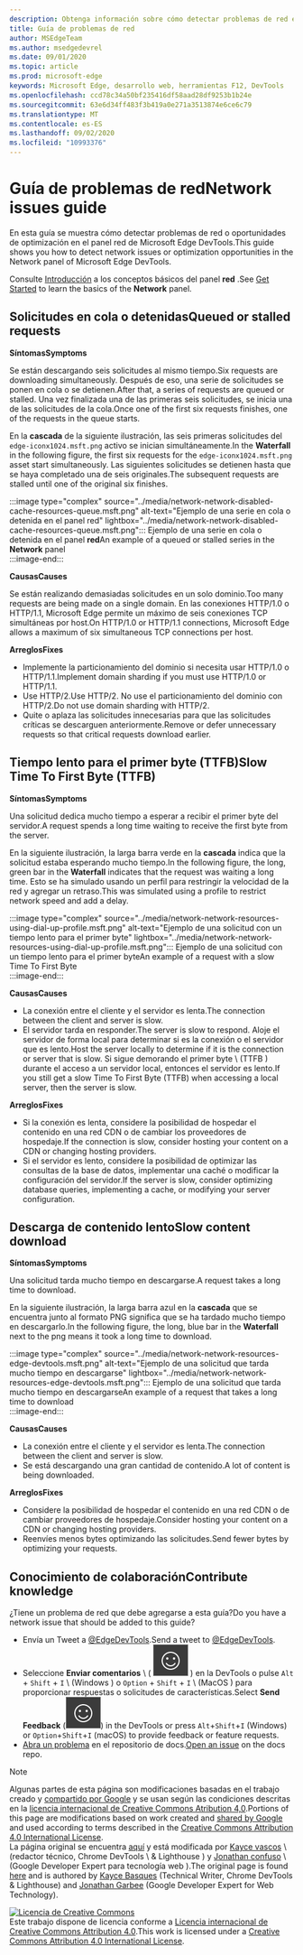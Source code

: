 ```yaml
---
description: Obtenga información sobre cómo detectar problemas de red en el panel de red de Microsoft Edge DevTools.
title: Guía de problemas de red
author: MSEdgeTeam
ms.author: msedgedevrel
ms.date: 09/01/2020
ms.topic: article
ms.prod: microsoft-edge
keywords: Microsoft Edge, desarrollo web, herramientas F12, DevTools
ms.openlocfilehash: ccd78c34a50bf235416df58aad28df9253b1b24e
ms.sourcegitcommit: 63e6d34ff483f3b419a0e271a3513874e6ce6c79
ms.translationtype: MT
ms.contentlocale: es-ES
ms.lasthandoff: 09/02/2020
ms.locfileid: "10993376"
---
```

<!-- Copyright Kayce Basques and Jonathan Garbee

   Licensed under the Apache License, Version 2.0 (the "License");
   you may not use this file except in compliance with the License.
   You may obtain a copy of the License at

       https://www.apache.org/licenses/LICENSE-2.0

   Unless required by applicable law or agreed to in writing, software
   distributed under the License is distributed on an "AS IS" BASIS,
   WITHOUT WARRANTIES OR CONDITIONS OF ANY KIND, either express or implied.
   See the License for the specific language governing permissions and
   limitations under the License.  -->





# <span data-ttu-id="f55b5-104">Guía de problemas de red</span><span class="sxs-lookup"><span data-stu-id="f55b5-104">Network issues guide</span></span>   




<span data-ttu-id="f55b5-105">En esta guía se muestra cómo detectar problemas de red o oportunidades de optimización en el panel red de Microsoft Edge DevTools.</span><span class="sxs-lookup"><span data-stu-id="f55b5-105">This guide shows you how to detect network issues or optimization opportunities in the Network panel of Microsoft Edge DevTools.</span></span>  

<span data-ttu-id="f55b5-106">Consulte [Introducción][NetworkPerformance] a los conceptos básicos del panel **red** .</span><span class="sxs-lookup"><span data-stu-id="f55b5-106">See [Get Started][NetworkPerformance] to learn the basics of the **Network** panel.</span></span>  

## <span data-ttu-id="f55b5-107">Solicitudes en cola o detenidas</span><span class="sxs-lookup"><span data-stu-id="f55b5-107">Queued or stalled requests</span></span>   

**<span data-ttu-id="f55b5-108">Síntomas</span><span class="sxs-lookup"><span data-stu-id="f55b5-108">Symptoms</span></span>**  

<span data-ttu-id="f55b5-109">Se están descargando seis solicitudes al mismo tiempo.</span><span class="sxs-lookup"><span data-stu-id="f55b5-109">Six requests are downloading simultaneously.</span></span>  <span data-ttu-id="f55b5-110">Después de eso, una serie de solicitudes se ponen en cola o se detienen.</span><span class="sxs-lookup"><span data-stu-id="f55b5-110">After that, a series of requests are queued or stalled.</span></span>  <span data-ttu-id="f55b5-111">Una vez finalizada una de las primeras seis solicitudes, se inicia una de las solicitudes de la cola.</span><span class="sxs-lookup"><span data-stu-id="f55b5-111">Once one of the first six requests finishes, one of the requests in the queue starts.</span></span>  

<span data-ttu-id="f55b5-112">En la **cascada** de la siguiente ilustración, las seis primeras solicitudes del `edge-iconx1024.msft.png` activo se inician simultáneamente.</span><span class="sxs-lookup"><span data-stu-id="f55b5-112">In the **Waterfall** in the following figure, the first six requests for the `edge-iconx1024.msft.png` asset start simultaneously.</span></span>  <span data-ttu-id="f55b5-113">Las siguientes solicitudes se detienen hasta que se haya completado una de seis originales.</span><span class="sxs-lookup"><span data-stu-id="f55b5-113">The subsequent requests are stalled until one of the original six finishes.</span></span>  

:::image type="complex" source="../media/network-network-disabled-cache-resources-queue.msft.png" alt-text="Ejemplo de una serie en cola o detenida en el panel red" lightbox="../media/network-network-disabled-cache-resources-queue.msft.png":::
   <span data-ttu-id="f55b5-115">Ejemplo de una serie en cola o detenida en el panel **red**</span><span class="sxs-lookup"><span data-stu-id="f55b5-115">An example of a queued or stalled series in the **Network** panel</span></span>  
:::image-end:::  

**<span data-ttu-id="f55b5-116">Causas</span><span class="sxs-lookup"><span data-stu-id="f55b5-116">Causes</span></span>**  

<span data-ttu-id="f55b5-117">Se están realizando demasiadas solicitudes en un solo dominio.</span><span class="sxs-lookup"><span data-stu-id="f55b5-117">Too many requests are being made on a single domain.</span></span>  <span data-ttu-id="f55b5-118">En las conexiones HTTP/1.0 o HTTP/1.1, Microsoft Edge permite un máximo de seis conexiones TCP simultáneas por host.</span><span class="sxs-lookup"><span data-stu-id="f55b5-118">On HTTP/1.0 or HTTP/1.1 connections, Microsoft Edge allows a maximum of six simultaneous TCP connections per host.</span></span>  

**<span data-ttu-id="f55b5-119">Arreglos</span><span class="sxs-lookup"><span data-stu-id="f55b5-119">Fixes</span></span>**  

*   <span data-ttu-id="f55b5-120">Implemente la particionamiento del dominio si necesita usar HTTP/1.0 o HTTP/1.1.</span><span class="sxs-lookup"><span data-stu-id="f55b5-120">Implement domain sharding if you must use HTTP/1.0 or HTTP/1.1.</span></span>  
*   <span data-ttu-id="f55b5-121">Use HTTP/2.</span><span class="sxs-lookup"><span data-stu-id="f55b5-121">Use HTTP/2.</span></span>  <span data-ttu-id="f55b5-122">No use el particionamiento del dominio con HTTP/2.</span><span class="sxs-lookup"><span data-stu-id="f55b5-122">Do not use domain sharding with HTTP/2.</span></span>  
*   <span data-ttu-id="f55b5-123">Quite o aplaza las solicitudes innecesarias para que las solicitudes críticas se descarguen anteriormente.</span><span class="sxs-lookup"><span data-stu-id="f55b5-123">Remove or defer unnecessary requests so that critical requests download earlier.</span></span>  
    
## <span data-ttu-id="f55b5-124">Tiempo lento para el primer byte (TTFB)</span><span class="sxs-lookup"><span data-stu-id="f55b5-124">Slow Time To First Byte (TTFB)</span></span>   

**<span data-ttu-id="f55b5-125">Síntomas</span><span class="sxs-lookup"><span data-stu-id="f55b5-125">Symptoms</span></span>**  

<span data-ttu-id="f55b5-126">Una solicitud dedica mucho tiempo a esperar a recibir el primer byte del servidor.</span><span class="sxs-lookup"><span data-stu-id="f55b5-126">A request spends a long time waiting to receive the first byte from the server.</span></span>  

<span data-ttu-id="f55b5-127">En la siguiente ilustración, la larga barra verde en la **cascada** indica que la solicitud estaba esperando mucho tiempo.</span><span class="sxs-lookup"><span data-stu-id="f55b5-127">In the following figure, the long, green bar in the **Waterfall** indicates that the request was waiting a long time.</span></span>  <span data-ttu-id="f55b5-128">Esto se ha simulado usando un perfil para restringir la velocidad de la red y agregar un retraso.</span><span class="sxs-lookup"><span data-stu-id="f55b5-128">This was simulated using a profile to restrict network speed and add a delay.</span></span>  

:::image type="complex" source="../media/network-network-resources-using-dial-up-profile.msft.png" alt-text="Ejemplo de una solicitud con un tiempo lento para el primer byte" lightbox="../media/network-network-resources-using-dial-up-profile.msft.png":::
   <span data-ttu-id="f55b5-130">Ejemplo de una solicitud con un tiempo lento para el primer byte</span><span class="sxs-lookup"><span data-stu-id="f55b5-130">An example of a request with a slow Time To First Byte</span></span>  
:::image-end:::  

**<span data-ttu-id="f55b5-131">Causas</span><span class="sxs-lookup"><span data-stu-id="f55b5-131">Causes</span></span>**  

*   <span data-ttu-id="f55b5-132">La conexión entre el cliente y el servidor es lenta.</span><span class="sxs-lookup"><span data-stu-id="f55b5-132">The connection between the client and server is slow.</span></span>  
*   <span data-ttu-id="f55b5-133">El servidor tarda en responder.</span><span class="sxs-lookup"><span data-stu-id="f55b5-133">The server is slow to respond.</span></span>  <span data-ttu-id="f55b5-134">Aloje el servidor de forma local para determinar si es la conexión o el servidor que es lento.</span><span class="sxs-lookup"><span data-stu-id="f55b5-134">Host the server locally to determine if it is the connection or server that is slow.</span></span>  <span data-ttu-id="f55b5-135">Si sigue demorando el primer byte \ (TTFB \) durante el acceso a un servidor local, entonces el servidor es lento.</span><span class="sxs-lookup"><span data-stu-id="f55b5-135">If you still get a slow Time To First Byte \(TTFB\) when accessing a local server, then the server is slow.</span></span>  
    
**<span data-ttu-id="f55b5-136">Arreglos</span><span class="sxs-lookup"><span data-stu-id="f55b5-136">Fixes</span></span>**  

*   <span data-ttu-id="f55b5-137">Si la conexión es lenta, considere la posibilidad de hospedar el contenido en una red CDN o de cambiar los proveedores de hospedaje.</span><span class="sxs-lookup"><span data-stu-id="f55b5-137">If the connection is slow, consider hosting your content on a CDN or changing hosting providers.</span></span>  
*   <span data-ttu-id="f55b5-138">Si el servidor es lento, considere la posibilidad de optimizar las consultas de la base de datos, implementar una caché o modificar la configuración del servidor.</span><span class="sxs-lookup"><span data-stu-id="f55b5-138">If the server is slow, consider optimizing database queries, implementing a cache, or modifying your server configuration.</span></span>  
    
## <span data-ttu-id="f55b5-139">Descarga de contenido lento</span><span class="sxs-lookup"><span data-stu-id="f55b5-139">Slow content download</span></span>   

**<span data-ttu-id="f55b5-140">Síntomas</span><span class="sxs-lookup"><span data-stu-id="f55b5-140">Symptoms</span></span>**  

<span data-ttu-id="f55b5-141">Una solicitud tarda mucho tiempo en descargarse.</span><span class="sxs-lookup"><span data-stu-id="f55b5-141">A request takes a long time to download.</span></span>  

<span data-ttu-id="f55b5-142">En la siguiente ilustración, la larga barra azul en la **cascada** que se encuentra junto al formato PNG significa que se ha tardado mucho tiempo en descargarlo.</span><span class="sxs-lookup"><span data-stu-id="f55b5-142">In the following figure, the long, blue bar in the **Waterfall** next to the png means it took a long time to download.</span></span>  

:::image type="complex" source="../media/network-network-resources-edge-devtools.msft.png" alt-text="Ejemplo de una solicitud que tarda mucho tiempo en descargarse" lightbox="../media/network-network-resources-edge-devtools.msft.png":::
   <span data-ttu-id="f55b5-144">Ejemplo de una solicitud que tarda mucho tiempo en descargarse</span><span class="sxs-lookup"><span data-stu-id="f55b5-144">An example of a request that takes a long time to download</span></span>  
:::image-end:::  

**<span data-ttu-id="f55b5-145">Causas</span><span class="sxs-lookup"><span data-stu-id="f55b5-145">Causes</span></span>**  

*   <span data-ttu-id="f55b5-146">La conexión entre el cliente y el servidor es lenta.</span><span class="sxs-lookup"><span data-stu-id="f55b5-146">The connection between the client and server is slow.</span></span>  
*   <span data-ttu-id="f55b5-147">Se está descargando una gran cantidad de contenido.</span><span class="sxs-lookup"><span data-stu-id="f55b5-147">A lot of content is being downloaded.</span></span>  
    
**<span data-ttu-id="f55b5-148">Arreglos</span><span class="sxs-lookup"><span data-stu-id="f55b5-148">Fixes</span></span>**  

*   <span data-ttu-id="f55b5-149">Considere la posibilidad de hospedar el contenido en una red CDN o de cambiar proveedores de hospedaje.</span><span class="sxs-lookup"><span data-stu-id="f55b5-149">Consider hosting your content on a CDN or changing hosting providers.</span></span>  
*   <span data-ttu-id="f55b5-150">Reenvíes menos bytes optimizando las solicitudes.</span><span class="sxs-lookup"><span data-stu-id="f55b5-150">Send fewer bytes by optimizing your requests.</span></span>  
    
## <span data-ttu-id="f55b5-151">Conocimiento de colaboración</span><span class="sxs-lookup"><span data-stu-id="f55b5-151">Contribute knowledge</span></span>  

<span data-ttu-id="f55b5-152">¿Tiene un problema de red que debe agregarse a esta guía?</span><span class="sxs-lookup"><span data-stu-id="f55b5-152">Do you have a network issue that should be added to this guide?</span></span>  

*   <span data-ttu-id="f55b5-153">Envía un Tweet a [@EdgeDevTools][MicrosoftEdgeTweet].</span><span class="sxs-lookup"><span data-stu-id="f55b5-153">Send a tweet to [@EdgeDevTools][MicrosoftEdgeTweet].</span></span>  
*   <span data-ttu-id="f55b5-154">Seleccione **Enviar comentarios** \ ( ![ Enviar comentarios ][ImageSendFeedbackIcon] \) en la DevTools o pulse `Alt` + `Shift` + `I` \ (Windows \) o `Option` + `Shift` + `I` \ (MacOS \) para proporcionar respuestas o solicitudes de características.</span><span class="sxs-lookup"><span data-stu-id="f55b5-154">Select **Send Feedback** \(![Send Feedback][ImageSendFeedbackIcon]\) in the DevTools or press `Alt`+`Shift`+`I` \(Windows\) or `Option`+`Shift`+`I` \(macOS\) to provide feedback or feature requests.</span></span>  
*   <span data-ttu-id="f55b5-155">[Abra un problema][WebFundamentalsIssue] en el repositorio de docs.</span><span class="sxs-lookup"><span data-stu-id="f55b5-155">[Open an issue][WebFundamentalsIssue] on the docs repo.</span></span>  
    
<!--  
  


-->  

<!-- image links -->  

[ImageSendFeedbackIcon]: ../media/smile-icon.msft.png  

<!-- links -->  

[NetworkPerformance]: ./index.md "Inspeccionar la actividad de la red en Microsoft Edge DevTools | Microsoft docs"  

[MicrosoftEdgeTweet]: https://twitter.com/intent/tweet?text=@EdgeDevTools%20[Network%20Issues%20Guide%20Suggestion]  

[WebFundamentalsIssue]: https://github.com/MicrosoftDocs/edge-developer/issues/new?title=%5BDevTools%20Network%20Issues%20Guide%20Suggestion%5D "Nuevo problema: MicrosoftDocs/Edge-Developer"  

> [!NOTE]
> <span data-ttu-id="f55b5-158">Algunas partes de esta página son modificaciones basadas en el trabajo creado y [compartido por Google][GoogleSitePolicies] y se usan según las condiciones descritas en la [licencia internacional de Creative Commons Atribution 4,0][CCA4IL].</span><span class="sxs-lookup"><span data-stu-id="f55b5-158">Portions of this page are modifications based on work created and [shared by Google][GoogleSitePolicies] and used according to terms described in the [Creative Commons Attribution 4.0 International License][CCA4IL].</span></span>  
> <span data-ttu-id="f55b5-159">La página original se encuentra [aquí](https://developers.google.com/web/tools/chrome-devtools/network/issues) y está modificada por [Kayce vascos][KayceBasques] \ (redactor técnico, Chrome DevTools \ & Lighthouse \) y [Jonathan confuso][JonathanGarbee] \ (Google Developer Expert para tecnología web \).</span><span class="sxs-lookup"><span data-stu-id="f55b5-159">The original page is found [here](https://developers.google.com/web/tools/chrome-devtools/network/issues) and is authored by [Kayce Basques][KayceBasques] \(Technical Writer, Chrome DevTools \& Lighthouse\) and [Jonathan Garbee][JonathanGarbee] \(Google Developer Expert for Web Technology\).</span></span>  

[![Licencia de Creative Commons][CCby4Image]][CCA4IL]  
<span data-ttu-id="f55b5-161">Este trabajo dispone de licencia conforme a [Licencia internacional de Creative Commons Attribution 4.0][CCA4IL].</span><span class="sxs-lookup"><span data-stu-id="f55b5-161">This work is licensed under a [Creative Commons Attribution 4.0 International License][CCA4IL].</span></span>  

[CCA4IL]: https://creativecommons.org/licenses/by/4.0  
[CCby4Image]: https://i.creativecommons.org/l/by/4.0/88x31.png  
[GoogleSitePolicies]: https://developers.google.com/terms/site-policies  
[KayceBasques]: https://developers.google.com/web/resources/contributors/kaycebasques  
[JonathanGarbee]: https://developers.google.com/web/resources/contributors/jonathangarbee
